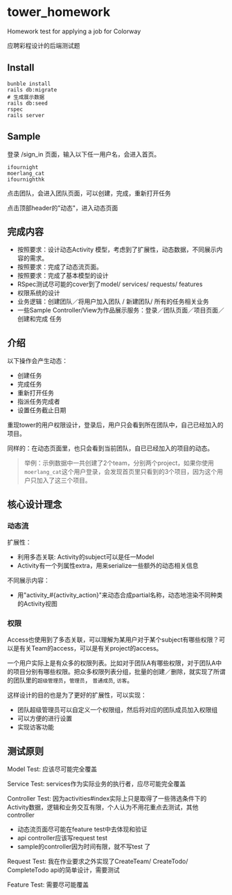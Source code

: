 # tower_homework
Homework test for applying a job for Colorway

应聘彩程设计的后端测试题

## Install

```
bunble install
rails db:migrate
# 生成展示数据
rails db:seed
rspec
rails server
```

## Sample

登录 /sign_in 页面，输入以下任一用户名，会进入首页。

```
ifournight
moerlang_cat
ifournighthk
```

点击团队，会进入团队页面，可以创建，完成，重新打开任务

点击顶部header的"动态"，进入动态页面

## 完成内容

* 按照要求：设计动态Activity 模型，考虑到了扩展性，动态数据，不同展示内容的需求。
* 按照要求：完成了动态流页面。
* 按照要求：完成了基本模型的设计
* RSpec测试尽可能的cover到了model/ services/ requests/ features
* 权限系统的设计
* 业务逻辑：创建团队／将用户加入团队 / 新建团队/ 所有的任务相关业务
* 一些Sample Controller/View为作品展示服务：登录／团队页面／项目页面／创建和完成 任务

## 介绍

以下操作会产生动态：

* 创建任务
* 完成任务
* 重新打开任务
* 指派任务完成者
* 设置任务截止日期

重现tower的用户权限设计，登录后，用户只会看到所在团队中，自己已经加入的项目。


同样的：在动态页面里，也只会看到当前团队，自已已经加入的项目的动态。


> 举例：示例数据中一共创建了2个team，分别两个project，如果你使用`moerlang_cat`这个用户登录，会发现首页里只看到的3个项目，因为这个用户只加入了这三个项目。


## 核心设计理念

### 动态流

扩展性：
* 利用多态关联: Activity的subject可以是任一Model
* Activity有一个列属性extra，用来serialize一些额外的动态相关信息

不同展示内容：
* 用"activity_#{activity_action}"来动态合成partial名称，动态地渲染不同种类的Activity视图

### 权限

Access也使用到了多态关联，可以理解为某用户对于某个subject有哪些权限？可以是有关Team的access，可以是有关project的access。

一个用户实际上是有众多的权限列表。比如对于团队A有哪些权限，对于团队A中的项目分别有哪些权限。把众多权限列表分组，批量的创建／删除，就实现了所谓的团队里的`超级管理员`，`管理员`， `普通成员`, `访客`。

这样设计的目的也是为了更好的扩展性，可以实现：

* 团队超级管理员可以自定义一个权限组，然后将对应的团队成员加入权限组
* 可以方便的进行设置
* 实现访客功能


## 测试原则

Model Test: 应该尽可能完全覆盖

Service Test: services作为实际业务的执行者，应尽可能完全覆盖

Controller Test: 因为activities#index实际上只是取得了一些筛选条件下的Activity数据，逻辑和业务交互有限，个人认为不用花重点去测试，其他controller
* 动态流页面尽可能在feature test中去体现和验证
* api controller应该写request test
* sample的controller因为时间有限，就不写test
了

Request Test: 我在作业要求之外实现了CreateTeam/ CreateTodo/ CompleteTodo api的简单设计，需要测试

Feature Test: 需要尽可能覆盖
